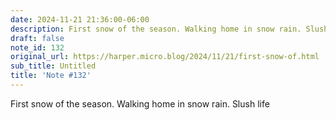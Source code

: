 ```yaml
---
date: 2024-11-21 21:36:00-06:00
description: First snow of the season. Walking home in snow rain. Slush life
draft: false
note_id: 132
original_url: https://harper.micro.blog/2024/11/21/first-snow-of.html
sub_title: Untitled
title: 'Note #132'
---
```


First snow of the season. Walking home in snow rain. Slush life